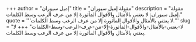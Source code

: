 +++
author = "إميل سيوران"
title = "مقولة إميل سيوران"
description = "مقولة إميل سيوران: لا يعتني بالأمثال والأقوال المأثورة إلا من عرف الرعب وسط الكلمات."
quote = '''لا يعتني بالأمثال والأقوال المأثورة إلا من عرف الرعب وسط الكلمات.'''
slug = "لا-يعتني-بالأمثال-والأقوال-المأثورة-إلا-من-عرف-الرعب-وسط-الكلمات"
+++
لا يعتني بالأمثال والأقوال المأثورة إلا من عرف الرعب وسط الكلمات.
